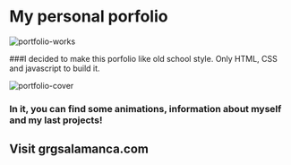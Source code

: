 

# My personal porfolio

![portfolio-works](https://user-images.githubusercontent.com/47540285/114130946-8b859c00-98f9-11eb-81e8-4e75fd2ea3eb.png)

###I decided to make this porfolio like old school style. Only HTML, CSS and javascript to build it. 

![portfolio-cover](https://user-images.githubusercontent.com/47540285/114130950-8d4f5f80-98f9-11eb-9703-d46034d8d10a.png)

### In it, you can find some animations, information about myself and my last projects!

## Visit grgsalamanca.com 
